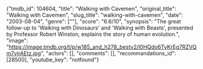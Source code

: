 {"tmdb_id": 104604, "title": "Walking with Cavemen", "original_title": "Walking with Cavemen", "slug_title": "walking-with-cavemen", "date": "2003-08-04", "genre": [""], "score": "6.6/10", "synopsis": "The great follow-up to 'Walking with Dinosaurs' and 'Walking with Beasts', presented by Professor Robert Winston, explains the story of human evolution.", "image": "https://image.tmdb.org/t/p/w185_and_h278_bestv2/l0HQdo6TyKrEg7RZVQm7vjrAEtz.jpg", "actors": [], "comments": [], "recommandations_id": [28500], "youtube_key": "notfound"}